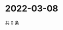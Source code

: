 # 2022-03-08

共 0 条

<!-- BEGIN WEIBO -->
<!-- 最后更新时间 Tue Mar 08 2022 13:11:17 GMT+0800 (China Standard Time) -->

<!-- END WEIBO -->
